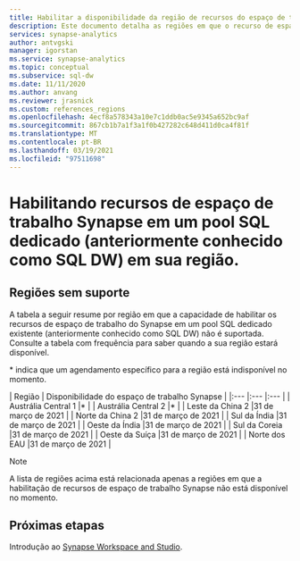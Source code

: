 ```yaml
---
title: Habilitar a disponibilidade da região de recursos do espaço de trabalho Synapse
description: Este documento detalha as regiões em que o recurso de espaço de trabalho Synapse não está disponível.
services: synapse-analytics
author: antvgski
manager: igorstan
ms.service: synapse-analytics
ms.topic: conceptual
ms.subservice: sql-dw
ms.date: 11/11/2020
ms.author: anvang
ms.reviewer: jrasnick
ms.custom: references_regions
ms.openlocfilehash: 4ecf8a578343a10e7c1ddb0ac5e9345a652bc9af
ms.sourcegitcommit: 867cb1b7a1f3a1f0b427282c648d411d0ca4f81f
ms.translationtype: MT
ms.contentlocale: pt-BR
ms.lasthandoff: 03/19/2021
ms.locfileid: "97511698"
---
```

# <a name="enabling-synapse-workspace-features-on-a-dedicated-sql-pool-formerly-sql-dw-in-your-region"></a>Habilitando recursos de espaço de trabalho Synapse em um pool SQL dedicado (anteriormente conhecido como SQL DW) em sua região.

## <a name="regions-not-supported"></a>Regiões sem suporte 
A tabela a seguir resume por região em que a capacidade de habilitar os recursos de espaço de trabalho do Synapse em um pool SQL dedicado existente (anteriormente conhecido como SQL DW) não é suportada. Consulte a tabela com frequência para saber quando a sua região estará disponível.

\* indica que um agendamento específico para a região está indisponível no momento.

| Região | Disponibilidade do espaço de trabalho Synapse |
|:--- |:--- |:--- |
| Austrália Central 1 |\* |
| Austrália Central 2 |\* |
| Leste da China 2 |31 de março de 2021 |
| Norte da China 2 |31 de março de 2021 |
| Sul da Índia |31 de março de 2021 |
| Oeste da Índia |31 de março de 2021 |
| Sul da Coreia |31 de março de 2021 |
| Oeste da Suíça |31 de março de 2021 |
| Norte dos EAU |31 de março de 2021 |
 
 
> [!NOTE]
> A lista de regiões acima está relacionada apenas a regiões em que a habilitação de recursos de espaço de trabalho Synapse não está disponível no momento. 

## <a name="next-steps"></a>Próximas etapas
Introdução ao [Synapse Workspace and Studio](../get-started.md).
